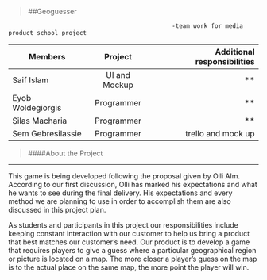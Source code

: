 >##Geoguesser

                                                  -team work for media product school project

| Members               | Project       | Additional responsibilities  |
| ----------------------|:-------------:| ----------------------------:|
| Saif Islam            | UI and Mockup | **            	       |
| Eyob Woldegiorgis     | Programmer    | **            	       |
| Silas Macharia        | Programmer    | **                           |
| Sem Gebresilassie     | Programmer    | trello and mock up           |

	
>####About the Project
---

<p>This game is being developed following the proposal given by Olli Alm. According to our first discussion, Olli has marked his expectations and what he wants to see during the final delivery. His expectations and every method we are planning to use in order to accomplish them are also discussed in this project plan.


<p>As students and participants in this project our responsibilities include keeping constant interaction with our customer to help us bring a product that best matches our customer’s need. Our product is to develop a game that requires players to give a guess where a particular geographical region or picture is located on a map. The more closer a player’s guess on the map is to the actual place on the same map, the more point the player will win.
